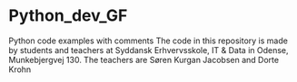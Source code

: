 # Python_dev_GF
Python code examples with comments
The code in this repository is made by students and teachers at Syddansk Erhvervsskole, IT & Data in Odense, Munkebjergvej 130.
The teachers are Søren Kurgan Jacobsen and Dorte Krohn
